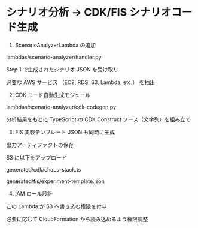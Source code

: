 # シナリオ分析 → CDK/FIS シナリオコード生成

1. ScenarioAnalyzerLambda の追加

lambdas/scenario-analyzer/handler.py

Step 1 で生成されたシナリオ JSON を受け取り

必要な AWS サービス （EC2, RDS, S3, Lambda, etc.） を抽出

2. CDK コード自動生成モジュール

lambdas/scenario-analyzer/cdk-codegen.py

分析結果をもとに TypeScript の CDK Construct ソース（文字列）を組み立て

3. FIS 実験テンプレート JSON も同時に生成

出力アーティファクトの保存

S3 に以下をアップロード

generated/cdk/chaos-stack.ts

generated/fis/experiment-template.json

4. IAM ロール設計

この Lambda が S3 へ書き込む権限を付与

必要に応じて CloudFormation から読み込めるよう権限調整